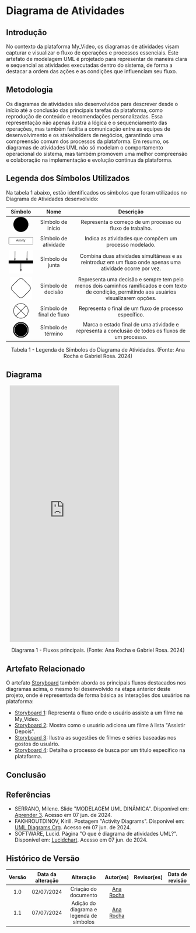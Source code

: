 # Diagrama de Atividades

## Introdução

No contexto da plataforma My_Video, os diagramas de atividades visam capturar e visualizar o fluxo de operações e processos essenciais. Este artefato de modelagem UML é projetado para representar de maneira clara e sequencial as atividades executadas dentro do sistema, de forma a destacar a ordem das ações e as condições que influenciam seu fluxo.

## Metodologia

Os diagramas de atividades são desenvolvidos para descrever desde o início até a conclusão das principais tarefas da plataforma, como reprodução de conteúdo e recomendações personalizadas. Essa representação não apenas ilustra a lógica e o sequenciamento das operações, mas também facilita a comunicação entre as equipes de desenvolvimento e os stakeholders de negócios, garantindo uma compreensão comum dos processos da plataforma.
Em resumo, os diagramas de atividades UML não só modelam o comportamento operacional do sistema, mas também promovem uma melhor compreensão e colaboração na implementação e evolução contínua da plataforma.

## Legenda dos Símbolos Utilizados

Na tabela 1 abaixo, estão identificados os símbolos que foram utilizados no Diagrama de Atividades desenvolvido:

| Símbolo | Nome | Descrição |
| :-----: | :--: | :-------: |
| ![StoryAssistir](../assets/img/modelagem/diagramaAtividades/simboloInicio.png) | Símbolo de início | Representa o começo de um processo ou fluxo de trabalho. |
| ![StoryAssistir](../assets/img/modelagem/diagramaAtividades/simboloAtividade.png) | Símbolo de atividade | Indica as atividades que compõem um processo modelado. |
| ![StoryAssistir](../assets/img/modelagem/diagramaAtividades/simboloJunta.png) | Símbolo de junta | Combina duas atividades simultâneas e as reintroduz em um fluxo onde apenas uma atividade ocorre por vez. |
| ![StoryAssistir](../assets/img/modelagem/diagramaAtividades/simboloDecisao.png) | Símbolo de decisão | Representa uma decisão e sempre tem pelo menos dois caminhos ramificados e com texto de condição, permitindo aos usuários visualizarem opções. |
| ![StoryAssistir](../assets/img/modelagem/diagramaAtividades/simboloFinalDeFluxo.png) | Símbolo de final de fluxo | Representa o final de um fluxo de processo específico. |
| ![StoryAssistir](../assets/img/modelagem/diagramaAtividades/simboloTermino.png) | Símbolo de término | Marca o estado final de uma atividade e representa a conclusão de todos os fluxos de um processo. |

<div style="text-align: center;">
  <p>Tabela 1 - Legenda de Símbolos do Diagrama de Atividades. (Fonte: Ana Rocha e Gabriel Rosa. 2024)</p>
</div>

## Diagrama

<div style="width: 700px; height: 700px; margin: 10px; position: relative;"><iframe allowfullscreen frameborder="0" style="width:700x; height:700px" src="https://viewer.diagrams.net/?lightbox=1&highlight=0000ff&nav=1&title=Diagrama%20sem%20nome.drawio#R%3Cmxfile%20pages%3D%223%22%3E%3Cdiagram%20name%3D%22Diagrama%20v.1%22%20id%3D%220783ab3e-0a74-02c8-0abd-f7b4e66b4bec%22%3E7Vxbc5s4FP41nmkfkuFqzGPsJO222W2n3t2m%2ByaDgtUC8nJJ7P76lUBcJWzsYIO7zkwSJISEzjn6dG5ipM689bsArJa%2FYxu6I0Wy1yP1dqQosjrWyD9as0lrDN1MK5wA2axRUTFHPyGrlFhtjGwYVhpGGLsRWlUrLez70IoqdSAI8Eu12RN2q6OugAO5irkFXL72K7KjZVo70aWi%2Fj1EzjIbWZbYnQWwfjgBjn02no99mN7xQNYNaxougY1fSlXq3UidBRhH6ZW3nkGXkjWjWPrcfcPd%2FJUD6EetHrBkWzM1S5YnY0m17SvWwzNwY0aGaRxaIBgpM1J9E4YojFBWIq1QfstGFsI%2BLUqjmTq6keiFMv43pnOZPkN6w4YrjMKilhEh2mQ0D1%2BQ5wJCLnW6jDyXVMrk0loi134AGxzTSYURoW9WmpJSEDHhIQOq04TwkM6PlnIC04KFPWSxaxcsoDvNOTXDLg7IrYRXtNcA%2F8jZTt%2FhCfvRPfCQS6X5bxjYwAesmo0uE%2B5NCUUcnxQswgAy5WyKZY5kJIZBBNelKsahdxB7MAo2pMm6uiDYOspk56UklKqe1i1LAmmOWUPAFoKT91xIBLlgQiEWEOvjD%2Fdh4Xx4eP76%2BPj%2B9qt7Y%2F%2B4MlSOcdAma4cVcRAtsUNkwb0ramt8Kdo8YLxiNP4Oo2jDqAniCFelAK5R9Fi6%2Fka7utZZ6XbNek4KG1YQUL9B4kMcBxabzFjSDRko0oT8lQxVvpow%2BAGBA5v6YRyghNjK1AC6IELPVZDpnkU6t5D74Nlh9BfPSOGZIG6oDYoTsqT92qtFOGtTsGQayKMOi12KcS7sIlwKNo%2FlQukpWiweS0pHYLOsqG35rIz74jM3O4XDxr%2FCOFFa5ADhlkoJp3i0J2uLrb95r9dk0V6vdbDXc9ue1mIPcV2ij1PSvCxRBOcrkMjLCzEJquQ6llqGXDdrNFJUKfnpVl1rkp7W%2BptW1d9UAU8lnqVdcFS8P8o8F08HcAWofSvd2QVwBaZ9q0DawQCXSfKeWt9WzaQ7ZGOPfsaITKCwAyZVQZKNmoikb8qeqklJ%2FhqHQcGEg4IH7CCfk6RCTuTdmHAc4%2Bw9dJ9hhKxW6x0EVnafDmyDcFmAVDJONrgNn0DsMluWdu%2FesM4iugSSofi2ZXwqao%2BBMrKmV2FG52Am91CUcUbtAGf4t3%2B9ElWSk13iQDbiG%2BrwqdXdI%2FrCjJXFZp1CiZ09YbkgDJH155JIc3KDPSanpdJDAoATAuGBzoNuQEvjQatpMQ9E457wPqc%2BNqjD6P9KU7U3nXjrewu8f1KY6MdmgCDpmqCaBy%2FYP1jsz4H%2BFOAvtv97dREepmR2bkW3xotxS7wwO9c0X4cXYw4v5tCFeRwg9t6AtxfsGDp2NFgVZeyQT2mgmmaf2HGYB%2B4UBupWSNiNHcagsEOWenVD%2FLJcHpZun713aYcoB4oB%2BXURMc5G1DusplAKU%2FgaFeFiCcelBiAPQkvAwQGB63t%2BO1libxGHtDsUQCsiA5IbhMwU0abVzaaM9fsZAnuArFpV0BRdALKKAGQnHYCs9%2B7F%2BW5of83mq8icf1o%2Fh1e%2FXWVe5HNS0Ppbfga%2F%2FMRUHVbsMXvvLctv7xSNi6bWl6am1uIIp1TUph9n4J9v5nL22Yz155%2BfjMcvH67OMJDQm423R0B8YFs47%2Fq%2Fqe%2FAF4wYCkYo9ShAW5A4mieIzOX8YKI3TSNf%2FTtVDa1ze64h6mhWJUrPNMcdUUeuo7poavXwZUqcLsKXDYJockj2R%2BKZUvmcD0rVB4o%2FVanikKOOAh6y7VSAYYh%2BgkXSH5WRFZ1WMlF9OtJvhVKzff2wPGfW5yjPDWkPDtK1TGyoKj6kpUNlJGuCn55CeByu5anSFz9BmyyrzrPpxItZlarK6Fg6EBXqHenyiVFB4cOPc%2BQNGRCyFfF6QLiSrqVJFvVjDLgaPiRIvEp6C0P4ndqzIDuUQK3be1zyGwmiEGfgOeJ2TU2Q1yFS6I7mOdJ6zWc%2BSJ%2BTezP7hAmyvepzHHKP2yF3d4Crcqs3P0l0sSMHakfqk5aw04UdKV4f52hGKidQBIXUUjs%2FjiRGk0ltdzJrYNKgvd0EAdiUmjFlqO0wY712rLFus2rqtvbkIn2BQ4Ftq%2B9%2FWx4bwagVvQxj7y7PnF%2FBAJHBKYLcsnz6z0VVWRqLk6Wf4shFPhztm7vWHgHGDdb6CdLWt0r0NvL%2BGmcQAhwBpnfuhwp7xCOVqhJgjHl4NwXcrRtn3aF7rzkfB6K7cQIv4VZdsYdt4HVc5uOR5wyRddfoWOdX0bEwkkvqbgGPGWm9tUM%2F2XC9WHn%2BNass0zBTSRN%2Fx2ccIoZGCxxF2GtGSAJ%2BT8lPo1q7g484ZxmkH0%2BYhhtvgelbkdse8kHEr%2FpGFD%2FqEf7OM3YnAgA%2B6faq9%2Bpm3QeAO8TRDB63npboDUK5afEK5hyFEfT4AGwfR1az045yLdVJoDeKMp22HmFlo32h7k7fcWExnF5zZ4iGE41WDz4Blyx2ijBTKtMhx6f9DISmr0OUWPc3wRk7cVS6l5N0x%2FR9aPtKsKwb1%2F2dpdv6TYuS%2FNyt0SJJwQhgSGhB%2BE8zJW3qA1%2FQQzsXgRqQQCk1gTJbetOOlmOff3ajJFFf4CrAdvwzkarLmY2zEihVoD8eTaLEtt0ZxulHXYeFstDY7rCQ4MiXWEUdVjZg%2FuIV3HCIGhokukwayUmww2jKrbngRl%2B4YdT8FcJjornyc5KwjsynX8yw%2F4QCLw3i2%2BgiTMMUJllXr416ckL%2FAqXyySHz2IFBotX4%2BBmEb3D4dqSME8IsSO3YST4kmSs8YabxhBdpG4y0KZxRpp9SiRaef%2BA9rP8%2Fjaf1BwFbH6GSu1Z4Doo458egM2iTd4Sc6%2B2Zg7epvWa%2Bsr1Rab9vSJsUi68Mp82Lrzird%2F8B%3C%2Fdiagram%3E%3C%2Fmxfile%3E" id="Tw9Ri8pKpHV."></iframe></div>

<div style="text-align: center;">
  <p>Diagrama 1 - Fluxos principais. (Fonte: Ana Rocha e Gabriel Rosa. 2024)</p>
</div>

## Artefato Relacionado

O artefato [Storyboard](/Base/storyboard.md) também aborda os principais fluxos destacados nos diagramas acima, o mesmo foi desenvolvido na etapa anterior deste projeto, onde é representada de forma básica as interações dos usuários na plataforma: 

- [Storyboard 1](/Base/storyboard.md#figura1): Representa o fluxo onde o usuário assiste a um filme na My_Video.
- [Storyboard 2](/Base/storyboard.md#figura2): Mostra como o usuário adiciona um filme à lista "Assistir Depois".
- [Storyboard 3](/Base/storyboard.md#figura3): Ilustra as sugestões de filmes e séries baseadas nos gostos do usuário.
- [Storyboard 4](/Base/storyboard.md#figura4): Detalha o processo de busca por um título específico na plataforma.

## Conclusão

## Referências

- SERRANO, Milene. Slide "MODELAGEM UML DINÂMICA". Disponível em: [Aprender 3](https://aprender3.unb.br/pluginfile.php/2790248/mod_label/intro/Arquitetura%20e%20Desenho%20de%20Software%20-%20Aula%20Modelagem%20UML%20Din%C3%A2mica%20-%20Profa.%20Milene.pdf). Acesso em 07 jun. de 2024. </br>
- FAKHROUTDINOV, Kirill. Postagem "Activity Diagrams". Disponível em: [UML Diagrams Org](https://www.uml-diagrams.org/activity-diagrams.html). Acesso em 07 jun. de 2024. </br>
- SOFTWARE, Lucid. Página "O que é diagrama de atividades UML?". Disponível em: [Lucidchart](https://www.lucidchart.com/pages/pt/o-que-e-diagrama-de-atividades-uml). Acesso em 07 jun. de 2024. </br>

## Histórico de Versão

| Versão | Data da alteração |             Alteração             |   Autor(es)   |           Revisor(es)       | Data de revisão |
| :----: | :---------------: | :-------------------------------: | :---------------------------------------------: | :---------------------------------------------: | :-------------: |
|  1.0   |       02/07/2024       |         Criação do documento        | [Ana Rocha](https://github.com/anaaroch) |  |  |
|  1.1   |       07/07/2024       |         Adição do diagrama e legenda de símbolos        | [Ana Rocha](https://github.com/anaaroch) |  |  |
